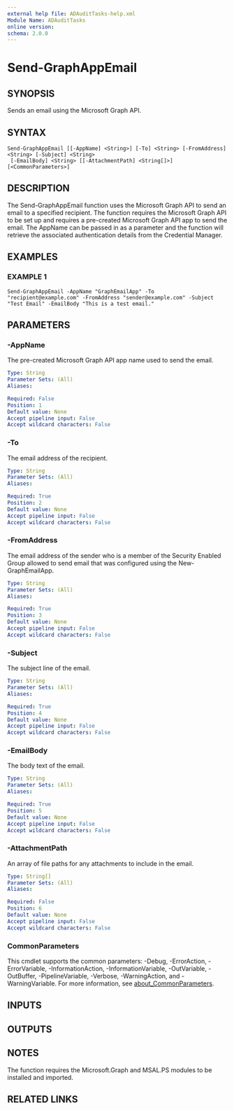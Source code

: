 ```yaml
---
external help file: ADAuditTasks-help.xml
Module Name: ADAuditTasks
online version:
schema: 2.0.0
---
```


# Send-GraphAppEmail

## SYNOPSIS
Sends an email using the Microsoft Graph API.

## SYNTAX

```
Send-GraphAppEmail [[-AppName] <String>] [-To] <String> [-FromAddress] <String> [-Subject] <String>
 [-EmailBody] <String> [[-AttachmentPath] <String[]>] [<CommonParameters>]
```

## DESCRIPTION
The Send-GraphAppEmail function uses the Microsoft Graph API to send an email to a specified recipient.
The function requires the Microsoft Graph API to be set up and requires a pre-created Microsoft Graph API
app to send the email.
The AppName can be passed in as a parameter and the function will retrieve the
associated authentication details from the Credential Manager.

## EXAMPLES

### EXAMPLE 1
```
Send-GraphAppEmail -AppName "GraphEmailApp" -To "recipient@example.com" -FromAddress "sender@example.com" -Subject "Test Email" -EmailBody "This is a test email."
```

## PARAMETERS

### -AppName
The pre-created Microsoft Graph API app name used to send the email.

```yaml
Type: String
Parameter Sets: (All)
Aliases:

Required: False
Position: 1
Default value: None
Accept pipeline input: False
Accept wildcard characters: False
```

### -To
The email address of the recipient.

```yaml
Type: String
Parameter Sets: (All)
Aliases:

Required: True
Position: 2
Default value: None
Accept pipeline input: False
Accept wildcard characters: False
```

### -FromAddress
The email address of the sender who is a member of the Security Enabled Group allowed to send email
that was configured using the New-GraphEmailApp.

```yaml
Type: String
Parameter Sets: (All)
Aliases:

Required: True
Position: 3
Default value: None
Accept pipeline input: False
Accept wildcard characters: False
```

### -Subject
The subject line of the email.

```yaml
Type: String
Parameter Sets: (All)
Aliases:

Required: True
Position: 4
Default value: None
Accept pipeline input: False
Accept wildcard characters: False
```

### -EmailBody
The body text of the email.

```yaml
Type: String
Parameter Sets: (All)
Aliases:

Required: True
Position: 5
Default value: None
Accept pipeline input: False
Accept wildcard characters: False
```

### -AttachmentPath
An array of file paths for any attachments to include in the email.

```yaml
Type: String[]
Parameter Sets: (All)
Aliases:

Required: False
Position: 6
Default value: None
Accept pipeline input: False
Accept wildcard characters: False
```

### CommonParameters
This cmdlet supports the common parameters: -Debug, -ErrorAction, -ErrorVariable, -InformationAction, -InformationVariable, -OutVariable, -OutBuffer, -PipelineVariable, -Verbose, -WarningAction, and -WarningVariable. For more information, see [about_CommonParameters](http://go.microsoft.com/fwlink/?LinkID=113216).

## INPUTS

## OUTPUTS

## NOTES
The function requires the Microsoft.Graph and MSAL.PS modules to be installed and imported.

## RELATED LINKS

